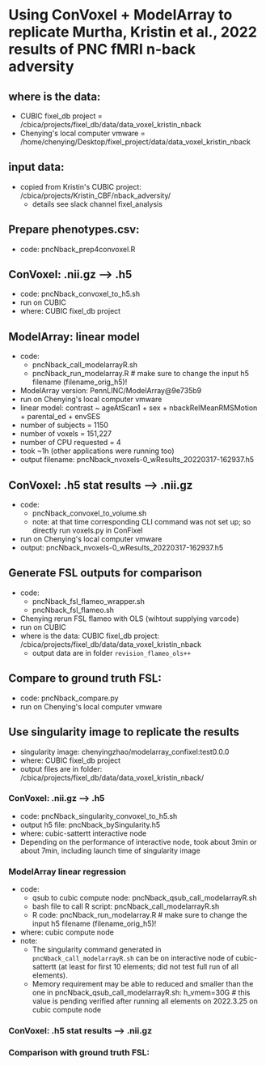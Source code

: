 # Using ConVoxel + ModelArray to replicate Murtha, Kristin et al., 2022 results of PNC fMRI n-back adversity

## where is the data:

* CUBIC fixel_db project = /cbica/projects/fixel_db/data/data_voxel_kristin_nback
* Chenying's local computer vmware = /home/chenying/Desktop/fixel_project/data/data_voxel_kristin_nback

## input data:
* copied from Kristin's CUBIC project: /cbica/projects/Kristin_CBF/nback_adversity/
    * details see slack channel fixel_analysis

## Prepare phenotypes.csv:
* code: pncNback_prep4convoxel.R

## ConVoxel: .nii.gz --> .h5

* code: pncNback_convoxel_to_h5.sh
* run on CUBIC
* where: CUBIC fixel_db project

## ModelArray: linear model

* code:
    * pncNback_call_modelarrayR.sh
    * pncNback_run_modelarray.R    # make sure to change the input h5 filename (filename_orig_h5)!
* ModelArray version: PennLINC/ModelArray@9e735b9
* run on Chenying's local computer vmware
* linear model: contrast ~ ageAtScan1 + sex + nbackRelMeanRMSMotion + parental_ed + envSES
* number of subjects = 1150
* number of voxels = 151,227
* number of CPU requested = 4
* took ~1h (other applications were running too)
* output filename: pncNback_nvoxels-0_wResults_20220317-162937.h5


## ConVoxel: .h5 stat results --> .nii.gz

* code: 
    * pncNback_convoxel_to_volume.sh   
    * note: at that time corresponding CLI command was not set up; so directly run voxels.py in ConFixel
* run on Chenying's local computer vmware
* output: pncNback_nvoxels-0_wResults_20220317-162937.h5

## Generate FSL outputs for comparison

* code: 
    * pncNback_fsl_flameo_wrapper.sh
    * pncNback_fsl_flameo.sh
* Chenying rerun FSL flameo with OLS (wihtout supplying varcode)
* run on CUBIC
* where is the data: CUBIC fixel_db project: /cbica/projects/fixel_db/data/data_voxel_kristin_nback
    * output data are in folder `revision_flameo_ols++`

## Compare to ground truth FSL:

* code: pncNback_compare.py
* run on Chenying's local computer vmware


## Use singularity image to replicate the results
* singularity image: chenyingzhao/modelarray_confixel:test0.0.0
* where: CUBIC fixel_db project
* output files are in folder: /cbica/projects/fixel_db/data/data_voxel_kristin_nback/
### ConVoxel: .nii.gz --> .h5
* code: pncNback_singularity_convoxel_to_h5.sh
* output h5 file: pncNback_bySingularity.h5
* where: cubic-sattertt interactive node
* Depending on the performance of interactive node, took about 3min or about 7min, including launch time of singularity image

### ModelArray linear regression
* code: 
    * qsub to cubic compute node: pncNback_qsub_call_modelarrayR.sh
    * bash file to call R script:   pncNback_call_modelarrayR.sh
    * R code: pncNback_run_modelarray.R   # make sure to change the input h5 filename (filename_orig_h5)!
* where: cubic compute node
* note: 
    * The singularity command generated in `pncNback_call_modelarrayR.sh` can be on interactive node of cubic-sattertt (at least for first 10 elements; did not test full run of all elements).
    * Memory requirement may be able to reduced and smaller than the one in pncNback_qsub_call_modelarrayR.sh: h_vmem=30G # this value is pending verified after running all elements on 2022.3.25 on cubic compute node

### ConVoxel: .h5 stat results --> .nii.gz

### Comparison with ground truth FSL:
